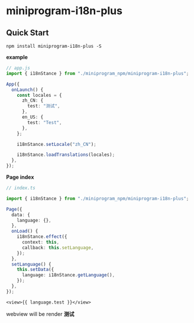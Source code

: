 # miniprogram-i18n-plus

## Quick Start

```
npm install miniprogram-i18n-plus -S
```

**example**

```ts
// app.js
import { i18nStance } from "./miniprogram_npm/miniprogram-i18n-plus";

App({
  onLaunch() {
    const locales = {
      zh_CN: {
        test: "测试",
      },
      en_US: {
        test: "Test",
      },
    };

    i18nStance.setLocale("zh_CN");

    i18nStance.loadTranslations(locales);
  },
});
```

**Page index**

```ts
// index.ts

import { i18nStance } from "./miniprogram_npm/miniprogram-i18n-plus";

Page({
  data: {
    language: {},
  },
  onLoad() {
    i18nStance.effect({
      context: this,
      callback: this.setLanguage,
    });
  },
  setLanguage() {
    this.setData({
      language: i18nStance.getLanguage(),
    });
  },
});
```


```wxml
<view>{{ language.test }}</view>
```

webview will be render **测试**
